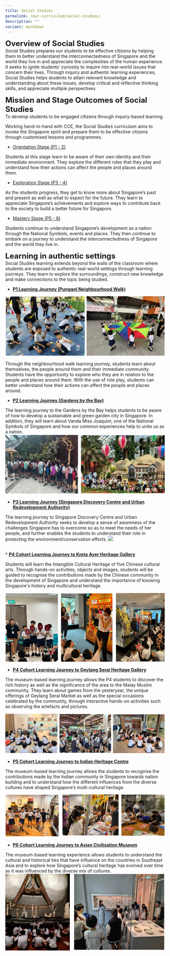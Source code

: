 ```yaml
---
title: Social Studies
permalink: /our-curriculum/social-studies/
description: ""
variant: markdown
---
```

**<font size="5">Overview of Social Studies</font>**<br>
Social Studies prepares our students to be effective citizens by helping them to better understand the interconnectedness of Singapore and the world they live in and appreciate the complexities of the human experience. It seeks to ignite students’ curiosity to inquire into real-world issues that concern their lives. Through inquiry and authentic learning experiences, Social Studies helps students to attain relevant knowledge and understanding about these issues, develop critical and reflective thinking skills, and appreciate multiple perspectives.

**<font size="5">Mission and Stage Outcomes of Social Studies</font>**<br>
To develop students to be engaged citizens through inquiry-based learning. <br>

Working hand-in-hand with CCE, the Social Studies curriculum aims to invoke the Singapore spirit and prepare them to be effective citizens through customised lessons and programmes.

*   <u>Orientation Stage (P1 - 2)</u>

Students at this stage learn to be aware of their own identity and their immediate environment. They explore the different roles that they play and understand how their actions can affect the people and places around them.

*   <u>Exploration Stage (P3 - 4)</u>

As the students progress, they get to know more about Singapore’s past and present as well as what to expect for the future. They learn to appreciate Singapore’s achievements and explore ways to contribute back to the society to build a better future for Singapore.  

*   <u>Mastery Stage (P5 - 6)</u>

Students continue to understand Singapore’s development as a nation through the National Symbols, events and places. They then continue to embark on a journey to understand the interconnectedness of Singapore and the world they live in.


**<font size="5">Learning in authentic settings</font>**<br>
Social Studies learning extends beyond the walls of the classroom where students are exposed to authentic real-world settings through learning journeys. They learn to explore the surroundings, construct new knowledge and make connections to the topic being studied. 

*   <u><b>P1 Learning Journey (Punggol Neighbourhood Walk)</b></u>

![](/images/Our%20Curriculum/SS2024P1.png)

Through the neighbourhood walk learning journey, students learn about themselves, the people around them and their immediate community. Students have the opportunity to explore who they are in relation to the people and places around them. With the use of role play, students can better understand how their actions can affect the people and places around.

*   <u><b>P2 Learning Journey (Gardens by the Bay)</b></u>

The learning journey to the Gardens by the Bay helps students to be aware of how to develop a sustainable and green garden city in Singapore. In addition, they will learn about Vanda Miss Joaquim, one of the National Symbols of Singapore and how our common experiences help to unite us as a nation.
![](/images/Our%20Curriculum/SS2024P2.png)
<br>
*   <u><b>P3 Learning Journey (Singapore Discovery Centre and Urban Redevelopment Authority)</b></u>

The learning journey to Singapore Discovery Centre and Urban Redevelopment Authority seeks to develop a sense of awareness of the challenges Singapore has to overcome so as to meet the needs of her people, and further enables the students to understand their role in protecting the environment/conservation efforts.
![](/images/Our%20Curriculum/ssv2.png)

<br>
*   <u><b>P4 Cohort Learning Journey to Kreta Ayer Heritage Gallery</b></u>

Students will learn the Intangible Cultural Heritage of five Chinese cultural arts. Through hands-on activities, objects and images, students will be guided to recognise the contributions made by the Chinese community in the development of Singapore and understand the importance of knowing Singapore's history and multicultural heritage.

![](/images/Our%20Curriculum/SS2024P401.png)
<br>
*   <u><b>P4 Cohort Learning Journey to Geylang Serai Heritage Gallery</b></u>

The museum-based learning journey allows the P4 students to discover the rich history as well as the significance of the area to the Malay Muslim community. They learn about games from the yesteryear, the unique offerings of Geylang Serai Market as well as the special occasions celebrated by the community, through interactive hands-on activities such as observing the artefacts and pictures.

![](/images/Our%20Curriculum/SS2024P402.png)
<br>
*   <u><b>P5 Cohort Learning Journey to Indian Heritage Centre</b></u>

The museum-based learning journey allows the students to recognise the contributions made by the Indian community in Singapore towards nation building and to understand how the different influences from the diverse cultures have shaped Singapore’s multi-cultural heritage.

![](/images/Our%20Curriculum/SS2024P5.png)
<br>
*   <u><b>P6 Cohort Learning Journey to Asian Civilisation Museum</b></u>

The museum-based learning experience allows students to understand the cultural and historical ties that have influence on the countries in Southeast Asia and to explore how Singapore’s cultural heritage has evolved over time as it was influenced by the diverse mix of cultures.
![](/images/Our%20Curriculum/SS2024P6.png)